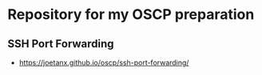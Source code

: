 # Repository for my OSCP preparation
## SSH Port Forwarding
- <https://joetanx.github.io/oscp/ssh-port-forwarding/>
